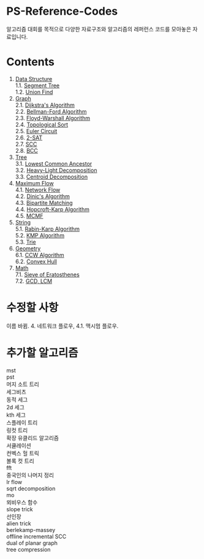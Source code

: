 # PS-Reference-Codes
알고리즘 대회를 목적으로 다양한 자료구조와 알고리즘의 레퍼런스 코드를 모아놓은 자료입니다.

# Contents
1. [Data Structure](https://github.com/manoflearning/PS-Reference-Codes/tree/master/Reference%20Codes/1.%20Data%20Structure) <br/>
1.1. [Segment Tree](https://github.com/manoflearning/PS-Reference-Codes/tree/master/Reference%20Codes/1.%20Data%20Structure/1.1.%20Segment%20Tree) <br/>
1.2. [Union Find](https://github.com/manoflearning/PS-Reference-Codes/blob/master/Reference%20Codes/1.%20Data%20Structure/1.2.%20Union%20Find.cpp) <br/>
2. [Graph](https://github.com/manoflearning/PS-Reference-Codes/tree/master/Reference%20Codes/2.%20Graph) <br/>
2.1. [Dijkstra's Algorithm](https://github.com/manoflearning/PS-Reference-Codes/blob/master/Reference%20Codes/2.%20Graph/2.1.%20Dijkstra's%20Algorithm.cpp) <br/>
2.2. [Bellman-Ford Algorithm](https://github.com/manoflearning/PS-Reference-Codes/blob/master/Reference%20Codes/2.%20Graph/2.2.%20Bellman-Ford%20Algorithm.cpp) <br/>
2.3. [Floyd-Warshall Algorithm](https://github.com/manoflearning/PS-Reference-Codes/blob/master/Reference%20Codes/2.%20Graph/2.3.%20Floyd-Warshall%20Algorithm.cpp) <br/>
2.4. [Topological Sort](https://github.com/manoflearning/PS-Reference-Codes/tree/master/Reference%20Codes/2.%20Graph/2.4.%20Topological%20Sort) <br/>
2.5. [Euler Circuit](https://github.com/manoflearning/PS-Reference-Codes/blob/master/Reference%20Codes/2.%20Graph/2.5.%20Euler%20Circuit.cpp) <br/>
2.6. [2-SAT](https://github.com/manoflearning/PS-Reference-Codes/blob/master/Reference%20Codes/2.%20Graph/2.6.%202-SAT.cpp) <br/>
2.7. [SCC](https://github.com/manoflearning/PS-Reference-Codes/blob/master/Reference%20Codes/2.%20Graph/2.7.%20SCC.cpp) <br/>
2.8. [BCC](https://github.com/manoflearning/PS-Reference-Codes/blob/master/Reference%20Codes/2.%20Graph/2.8.%20BCC.cpp) <br/>
3. [Tree](https://github.com/manoflearning/PS-Reference-Codes/tree/master/Reference%20Codes/3.%20Tree) <br/>
3.1. [Lowest Common Ancestor](https://github.com/manoflearning/PS-Reference-Codes/blob/master/Reference%20Codes/3.%20Tree/3.1.%20Lowest%20Common%20Ancestor.cpp) <br/>
3.2. [Heavy-Light Decomposition](https://github.com/manoflearning/PS-Reference-Codes/tree/master/Reference%20Codes/3.%20Tree/3.2.%20Heavy-Light%20Decomposition) <br/>
3.3. [Centroid Decomposition](https://github.com/manoflearning/PS-Reference-Codes/blob/master/Reference%20Codes/3.%20Tree/3.3.%20Centroid%20Decomposition.cpp) <br/>
4. [Maximum Flow](https://github.com/manoflearning/PS-Reference-Codes/tree/master/Reference%20Codes/4.%20Maximum%20Flow) <br/>
4.1. [Network Flow](https://github.com/manoflearning/PS-Reference-Codes/tree/master/Reference%20Codes/4.%20Maximum%20Flow/4.1.%20Network%20Flow) <br/>
4.2. [Dinic's Algorithm](https://github.com/manoflearning/PS-Reference-Codes/blob/master/Reference%20Codes/4.%20Maximum%20Flow/4.2.%20Dinic's%20Algorithm.cpp) <br/>
4.3. [Bipartite Matching](https://github.com/manoflearning/PS-Reference-Codes/blob/master/Reference%20Codes/4.%20Maximum%20Flow/4.3.%20Bipartite%20Matching.cpp) <br/>
4.4. [Hopcroft-Karp Algorithm](https://github.com/manoflearning/PS-Reference-Codes/blob/master/Reference%20Codes/4.%20Maximum%20Flow/4.4.%20Hopcroft-Karp%20Algorithm.cpp) <br/>
4.5. [MCMF](https://github.com/manoflearning/PS-Reference-Codes/blob/master/Reference%20Codes/4.%20Maximum%20Flow/4.5.%20MCMF.cpp) <br/>
5. [String](https://github.com/manoflearning/PS-Reference-Codes/tree/master/Reference%20Codes/5.%20String) <br/>
5.1. [Rabin-Karp Algorithm](https://github.com/manoflearning/PS-Reference-Codes/tree/master/Reference%20Codes/5.%20String/5.1.%20Rabin-Karp%20Algorithm) <br/>
5.2. [KMP Algorithm](https://github.com/manoflearning/PS-Reference-Codes/blob/master/Reference%20Codes/5.%20String/5.2.%20KMP%20Algorithm.cpp) <br/>
5.3. [Trie](https://github.com/manoflearning/PS-Reference-Codes/tree/master/Reference%20Codes/5.%20String/5.3.%20Trie) <br/>
6. [Geometry](https://github.com/manoflearning/PS-Reference-Codes/tree/master/Reference%20Codes/6.%20Geometry) <br/>
6.1. [CCW Algorithm](https://github.com/manoflearning/PS-Reference-Codes/blob/master/Reference%20Codes/6.%20Geometry/6.1.%20CCW%20Algorithm.cpp) <br/>
6.2. [Convex Hull](https://github.com/manoflearning/PS-Reference-Codes/blob/master/Reference%20Codes/6.%20Geometry/6.2.%20Convex%20Hull.cpp) <br/>
7. [Math](https://github.com/manoflearning/PS-Reference-Codes/tree/master/Reference%20Codes/7.%20Math) <br/>
7.1. [Sieve of Eratosthenes](https://github.com/manoflearning/PS-Reference-Codes/blob/master/Reference%20Codes/7.%20Math/7.1.%20Sieve%20of%20Eratosthenes.cpp) <br/>
7.2. [GCD, LCM](https://github.com/manoflearning/PS-Reference-Codes/blob/master/Reference%20Codes/7.%20Math/7.2.%20GCD,%20LCM.cpp) <br/>

# 수정할 사항
이름 바뀜. 4. 네트워크 플로우, 4.1. 맥시멈 플로우.

# 추가할 알고리즘
mst <br/>
pst <br/>
머지 소트 트리 <br/>
세그비츠 <br/>
동적 세그 <br/>
2d 세그 <br/>
kth 세그 <br/>
스플레이 트리 <br/>
링컷 트리 <br/>
확장 유클리드 알고리즘 <br/>
서큘레이션 <br/>
컨벡스 헐 트릭 <br/>
볼록 컷 트리 <br/>
fft <br/>
중국인의 나머지 정리 <br/>
lr flow <br/>
sqrt decomposition <br/>
mo <br/>
뫼비우스 함수 <br/>
slope trick <br/>
선인장 <br/>
alien trick <br/>
berlekamp-massey <br/>
offline incremental SCC <br/>
dual of planar graph <br/>
tree compression <br/>
